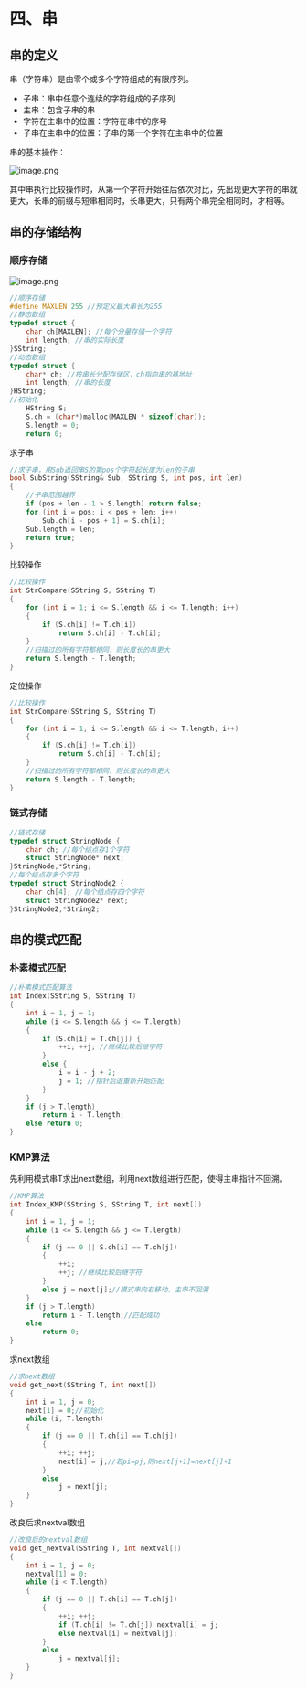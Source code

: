 # 四、串

## 串的定义

串（字符串）是由零个或多个字符组成的有限序列。

- 子串：串中任意个连续的字符组成的子序列
- 主串：包含子串的串
- 字符在主串中的位置：字符在串中的序号
- 子串在主串中的位置：子串的第一个字符在主串中的位置

串的基本操作：

![image.png](https://s2.loli.net/2023/05/19/8SmV2veGLjsI1Cp.png)

其中串执行比较操作时，从第一个字符开始往后依次对比，先出现更大字符的串就更大，长串的前缀与短串相同时，长串更大，只有两个串完全相同时，才相等。

## 串的存储结构

### 顺序存储

![image.png](https://s2.loli.net/2023/05/19/h38mVBLZKaOQjoR.png)

```cpp
//顺序存储
#define MAXLEN 255 //预定义最大串长为255
//静态数组
typedef struct {
	char ch[MAXLEN]; //每个分量存储一个字符
	int length; //串的实际长度
}SString;
//动态数组
typedef struct {
	char* ch; //按串长分配存储区，ch指向串的基地址
	int length; //串的长度
}HString;
//初始化
	HString S;
	S.ch = (char*)malloc(MAXLEN * sizeof(char));
	S.length = 0;
	return 0;
```

求子串

```cpp
//求子串，用Sub返回串S的第pos个字符起长度为len的子串
bool SubString(SString& Sub, SString S, int pos, int len)
{
	//子串范围越界
	if (pos + len - 1 > S.length) return false;
	for (int i = pos; i < pos + len; i++)
		Sub.ch[i - pos + 1] = S.ch[i];
	Sub.length = len;
	return true;
}
```

比较操作

```cpp
//比较操作
int StrCompare(SString S, SString T)
{
	for (int i = 1; i <= S.length && i <= T.length; i++)
	{
		if (S.ch[i] != T.ch[i])
			return S.ch[i] - T.ch[i];
	}
	//扫描过的所有字符都相同，则长度长的串更大
	return S.length - T.length;
}
```

定位操作

```cpp
//比较操作
int StrCompare(SString S, SString T)
{
	for (int i = 1; i <= S.length && i <= T.length; i++)
	{
		if (S.ch[i] != T.ch[i])
			return S.ch[i] - T.ch[i];
	}
	//扫描过的所有字符都相同，则长度长的串更大
	return S.length - T.length;
}
```

### 链式存储

```cpp
//链式存储
typedef struct StringNode {
	char ch; //每个结点存1个字符
	struct StringNode* next;
}StringNode,*String;
//每个结点存多个字符
typedef struct StringNode2 {
	char ch[4]; //每个结点存四个字符
	struct StringNode2* next;
}StringNode2,*String2;
```

## 串的模式匹配

### 朴素模式匹配

```cpp
//朴素模式匹配算法
int Index(SString S, SString T)
{
	int i = 1, j = 1;
	while (i <= S.length && j <= T.length)
	{
		if (S.ch[i] = T.ch[j]) {
			++i; ++j; //继续比较后继字符
		}
		else {
			i = i - j + 2;
			j = 1; //指针后退重新开始匹配
		}
	}
	if (j > T.length)
		return i - T.length;
	else return 0;
}
```

### KMP算法

先利用模式串T求出next数组，利用next数组进行匹配，使得主串指针不回溯。

```cpp
//KMP算法
int Index_KMP(SString S, SString T, int next[])
{
	int i = 1, j = 1;
	while (i <= S.length && j <= T.length)
	{
		if (j == 0 || S.ch[i] == T.ch[j])
		{
			++i;
			++j; //继续比较后继字符
		}
		else j = next[j];//模式串向右移动，主串不回溯
	}
	if (j > T.length)
		return i - T.length;//匹配成功
	else
		return 0;
}
```

求next数组

```cpp
//求next数组
void get_next(SString T, int next[])
{
	int i = 1, j = 0;
	next[1] = 0;//初始化
	while (i, T.length)
	{
		if (j == 0 || T.ch[i] == T.ch[j])
		{
			++i; ++j;
			next[i] = j;//若pi=pj,则next[j+1]=next[j]+1
		}
		else
			j = next[j];
	}
}
```

改良后求nextval数组

```cpp
//改良后的nextval数组
void get_nextval(SString T, int nextval[])
{
	int i = 1, j = 0;
	nextval[1] = 0;
	while (i < T.length)
	{
		if (j == 0 || T.ch[i] == T.ch[j])
		{
			++i; ++j;
			if (T.ch[i] != T.ch[j]) nextval[i] = j;
			else nextval[i] = nextval[j];
		}
		else
			j = nextval[j];
	}
}
```

